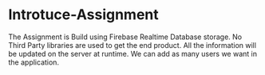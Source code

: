 # Introtuce-Assignment

The Assignment is Build using Firebase Realtime Database storage.
No Third Party libraries are used to get the end product.
All the information will be updated on the server at runtime.
We can add as many users we want in the application.
